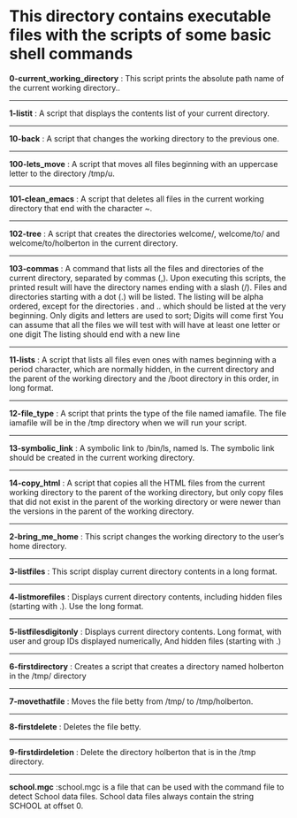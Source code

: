  # **This directory contains executable files with the scripts of some basic shell commands**

**0-current_working_directory** : This script prints the absolute path name of the current working directory..
***
**1-listit** : A script that displays the contents list of your current directory.
***
**10-back** : A script that changes the working directory to the previous one.
***
**100-lets_move** : A script that moves all files beginning with an uppercase letter to the directory /tmp/u.
***
**101-clean_emacs** : A script that deletes all files in the current working directory that end with the character ~.
***
**102-tree** : A script that creates the directories welcome/, welcome/to/ and welcome/to/holberton in the current directory.
***
**103-commas** : A command that lists all the files and directories of the current directory, separated by commas (,). Upon executing this scripts, the printed result will have the directory names  ending with a slash (/). Files and directories starting with a dot (.) will be listed. The listing will be alpha ordered, except for the directories . and .. which should be listed at the very beginning. Only digits and letters are used to sort; Digits will  come first You can assume that all the files we will test with will have at least one letter or one digit The listing should end with a new line
***
**11-lists** : A script that lists all files even ones with names beginning with a period character, which are normally hidden, in the current directory and the parent of the working directory and the /boot directory in this order, in long format.
***
**12-file_type** : A script that prints the type of the file named iamafile. The file iamafile will be in the /tmp directory when we will run your script.
***
**13-symbolic_link** : A symbolic link to /bin/ls, named ls. The symbolic link should be created in the current working directory.
***
**14-copy_html** : A script that copies all the HTML files from the current working directory to the parent of the working directory, but only copy files that did not exist in the parent of the working directory or were newer than the versions in the parent of the working directory.
***
**2-bring_me_home** : This script changes the working directory to the user’s home directory.
***
**3-listfiles** : This script display current directory contents in a long format.
***
**4-listmorefiles** : Displays current directory contents, including hidden files (starting with .). Use the long format.
***
**5-listfilesdigitonly** : Displays current directory contents. Long format, with user and group IDs displayed numerically, And hidden files (starting with .)
***
**6-firstdirectory** : Creates a script that creates a directory named holberton in the /tmp/ directory
***
**7-movethatfile** : Moves the file betty from /tmp/ to /tmp/holberton.
***
**8-firstdelete** : Deletes the file betty.
***
**9-firstdirdeletion** : Delete the directory holberton that is in the /tmp directory.
***
**school.mgc** :school.mgc is a file that can be used with the command file to detect School data files. School data files always contain the string SCHOOL at offset 0.
